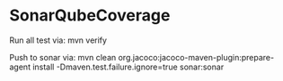 # SonarQubeCoverage

Run all test via:
mvn verify

Push to sonar via:
mvn clean org.jacoco:jacoco-maven-plugin:prepare-agent install -Dmaven.test.failure.ignore=true sonar:sonar


